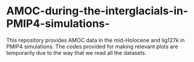# AMOC-during-the-interglacials-in-PMIP4-simulations-
This repository provides AMOC data in the mid-Holocene and lig127k in PMIP4 simulations. The codes provided for making relevant plots are temporarily due to the way that we read all the datasets. 
